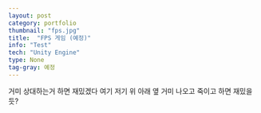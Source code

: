 ```yaml
---
layout: post
category: portfolio
thumbnail: "fps.jpg"
title:  "FPS 게임 (예정)"
info: "Test"
tech: "Unity Engine"
type: None
tag-gray: 예정
---
```

거미 상대하는거 하면 재밌겠다
여기 저기 위 아래 옆 거미 나오고 죽이고 하면 재밌을 듯?